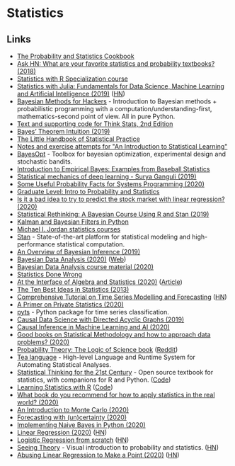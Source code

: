 # Statistics

## Links

* [The Probability and Statistics Cookbook](http://statistics.zone/)
* [Ask HN: What are your favorite statistics and probability textbooks? \(2018\)](https://news.ycombinator.com/item?id=17474646)
* [Statistics with R Specialization course](https://www.coursera.org/specializations/statistics)
* [Statistics with Julia: Fundamentals for Data Science, Machine Learning and Artificial Intelligence \(2019\)](https://people.smp.uq.edu.au/YoniNazarathy/julia-stats/StatisticsWithJulia.pdf) \([HN](https://news.ycombinator.com/item?id=20420686)\)
* [Bayesian Methods for Hackers](https://github.com/CamDavidsonPilon/Probabilistic-Programming-and-Bayesian-Methods-for-Hackers) - Introduction to Bayesian methods + probabilistic programming with a computation/understanding-first, mathematics-second point of view. All in pure Python.
* [Text and supporting code for Think Stats, 2nd Edition](https://github.com/AllenDowney/ThinkStats2)
* [Bayes’ Theorem Intuition \(2019\)](https://blog.demofox.org/2019/10/25/bayes-theorem-intuition/)
* [The Little Handbook of Statistical Practice](http://www.jerrydallal.com/LHSP/LHSP.htm)
* [Notes and exercise attempts for "An Introduction to Statistical Learning"](https://github.com/asadoughi/stat-learning)
* [BayesOpt](https://github.com/rmcantin/bayesopt) - Toolbox for bayesian optimization, experimental design and stochastic bandits.
* [Introduction to Empirical Bayes: Examples from Baseball Statistics](http://varianceexplained.org/r/empirical-bayes-book/)
* [Statistical mechanics of deep learning - Surya Ganguli \(2019\)](https://www.youtube.com/watch?v=-QF_jX8L0nw)
* [Some Useful Probability Facts for Systems Programming \(2020\)](https://theartofmachinery.com/2020/01/27/systems_programming_probability.html)
* [Graduate Level: Intro to Probability and Statistics](https://significantstatistics.com/index.php/Graduate_Level:_Intro_to_Probability_and_Statistics)
* [Is it a bad idea to try to predict the stock market with linear regression? \(2020\)](https://www.reddit.com/r/statistics/comments/fiu6a3/question_is_it_a_bad_idea_to_try_to_predict_the/)
* [Statistical Rethinking: A Bayesian Course Using R and Stan \(2019\)](https://github.com/rmcelreath/statrethinking_winter2019)
* [Kalman and Bayesian Filters in Python](https://github.com/rlabbe/Kalman-and-Bayesian-Filters-in-Python)
* [Michael I. Jordan statistics courses](https://people.eecs.berkeley.edu/~jordan/courses.html)
* [Stan](https://mc-stan.org/) - State-of-the-art platform for statistical modeling and high-performance statistical computation.
* [An Overview of Bayesian Inference \(2019\)](https://jaydaigle.net/blog/overview-of-bayesian-inference/)
* [Bayesian Data Analysis \(2020\)](https://users.aalto.fi/~ave/BDA3.pdf) \([Web](http://www.stat.columbia.edu/~gelman/book/)\)
* [Bayesian Data Analysis course material \(2020\)](https://github.com/avehtari/BDA_course_Aalto)
* [Statistics Done Wrong](https://www.statisticsdonewrong.com/)
* [At the Interface of Algebra and Statistics \(2020\)](https://www.youtube.com/watch?v=wiadG3ywJIs) \([Article](https://www.math3ma.com/blog/at-the-interface-of-algebra-and-statistics)\)
* [The Ten Best Ideas in Statistics \(2013\)](https://www.naftaliharris.com/blog/ten-stat-ideas/)
* [Comprehensive Tutorial on Time Series Modelling and Forecasting](https://kanoki.org/2020/04/30/time-series-analysis-and-forecasting-with-arima-python/) \([HN](https://news.ycombinator.com/item?id=23041264)\)
* [A Primer on Private Statistics \(2020\)](https://kamathematics.wordpress.com/2020/04/14/a-primer-on-private-statistics-part-i/)
* [pyts](https://github.com/johannfaouzi/pyts) - Python package for time series classification.
* [Causal Data Science with Directed Acyclic Graphs \(2019\)](https://www.udemy.com/course/causal-data-science/)
* [Causal Inference in Machine Learning and AI \(2020\)](https://www.youtube.com/watch?v=GtpnWQ9uTL8)
* [Good books on Statistical Methodology and how to approach data problems? \(2020\)](https://www.reddit.com/r/statistics/comments/gg5jtu/good_books_on_statistical_methodology_and_how_to/)
* [Probability Theory: The Logic of Science book](https://bayes.wustl.edu/etj/prob/book.pdf) \([Reddit](https://www.reddit.com/r/MachineLearning/comments/gi97y2/discussion_reading_group_for_e_t_jaynes/)\)
* [Tea language](https://github.com/emjun/tea-lang) - High-level Language and Runtime System for Automating Statistical Analyses.
* [Statistical Thinking for the 21st Century](https://statsthinking21.org/) - Open source textbook for statistics, with companions for R and Python. \([Code](https://github.com/statsthinking21/statsthinking21-core)\)
* [Learning Statistics with R](https://learningstatisticswithr.com/) \([Code](https://github.com/djnavarro/rbook)\)
* [What book do you recommend for how to apply statistics in the real world? \(2020\)](https://www.reddit.com/r/statistics/comments/gxvfj4/q_what_book_do_you_recommend_for_how_to_apply/)
* [An Introduction to Monte Carlo \(2020\)](https://www.youtube.com/watch?v=nJ4EHpV9mJE)
* [Forecasting with \(un\)certainty \(2020\)](https://www.causal.app/blog/forecasting-with-uncertainty)
* [Implementing Naive Bayes in Python \(2020\)](https://sidsite.com/posts/implementing-naive-bayes-in-python/)
* [Linear Regression \(2020\)](https://www.simonwardjones.co.uk/posts/linear_regression/) \([HN](https://news.ycombinator.com/item?id=23573016)\)
* [Logistic Regression from scratch](https://philippmuens.com/logistic-regression-from-scratch/) \([HN](https://news.ycombinator.com/item?id=23640762)\)
* [Seeing Theory](https://seeing-theory.brown.edu/) - Visual introduction to probability and statistics. \([HN](https://news.ycombinator.com/item?id=23661131)\)
* [Abusing Linear Regression to Make a Point \(2020\)](http://www.goodmath.org/blog/2020/07/06/abusing-linear-regression-to-make-a-point/) \([HN](https://news.ycombinator.com/item?id=23752561)\)

